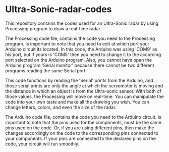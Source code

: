 # Ultra-Sonic-radar-codes
This repository contains the codes used for an Ultra-Sonic radar by using Processing program to draw a real-time radar.

The Processing code file, contains the code you need to the Processing program.
Is important to note that you need to edit at which port your Arduino circuit its located.
In this code, the Arduino was using 'COM9' as his port, but if yours is 'COM5' then you need
to change it to the according port selected on the Arduino program. Also, you cannot have open
the Arduino program 'Serial monitor' because there cannot be two different programs reading the same Serial port. 

This code functions by reading the 'Serial' prints from the Arduino, and those serial prints are
only the angle at which the servomotor is moving and the distance in which an object is from the
Ultra-sonic sensor. With both of those values, the Processing will move on real-time. You can manipulate
the code into your own taste and make all the drawing you wish. You can change letters, colors, and even the size of the radar.

The Arduino code file, contains the code you need to the Arduino circuit.
Is important to note that the pins used for the components, must be the same pins used on the code.
Or, if you are using different pins, then make the changes accordingly on the code to the corresponding pins
connected to your components. If your pins are connected to the declared pins on the code, your circuit will run smoothly.
